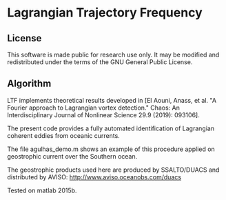 # Lagrangian Trajectory Frequency

## License

This software is made public for research use only. It may be modified and redistributed under the terms of the GNU General Public License.

## Algorithm

LTF implements theoretical results developed in [El Aouni, Anass, et al. "A Fourier approach to Lagrangian vortex detection." Chaos: An Interdisciplinary Journal of Nonlinear Science 29.9 (2019): 093106]. 

The present code provides a fully automated identification of Lagrangian coherent eddies from oceanic currents.

The file agulhas_demo.m shows an example of this procedure applied on geostrophic current over the Southern ocean.

The geostrophic products used here are produced by SSALTO/DUACS and distributed by AVISO: http://www.aviso.oceanobs.com/duacs

Tested on matlab 2015b.
